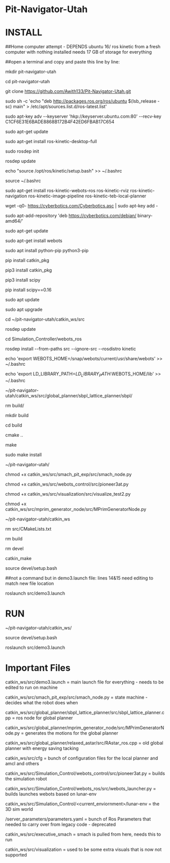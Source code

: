 # Pit-Navigator-Utah
# INSTALL
##Home computer attempt - DEPENDS ubuntu 16/ ros kinetic
from a fresh computer with nothing installed
needs 17 GB of storage for everything

##open a terminal and copy and paste this line by line:

mkdir pit-navigator-utah

cd pit-navigator-utah

git clone https://github.com/Awith133/Pit-Navigator-Utah.git

sudo sh -c 'echo "deb http://packages.ros.org/ros/ubuntu $(lsb_release -sc) main" > /etc/apt/sources.list.d/ros-latest.list'

sudo apt-key adv --keyserver 'hkp://keyserver.ubuntu.com:80' --recv-key C1CF6E31E6BADE8868B172B4F42ED6FBAB17C654

sudo apt-get update

sudo apt-get install ros-kinetic-desktop-full

sudo rosdep init

rosdep update

echo "source /opt/ros/kinetic/setup.bash" >> ~/.bashrc

source ~/.bashrc

sudo apt-get install ros-kinetic-webots-ros ros-kinetic-rviz ros-kinetic-navigation ros-kinetic-image-pipeline ros-kinetic-teb-local-planner

wget -q0- https://cyberbotics.com/Cyberbotics.asc | sudo apt-key add -

sudo apt-add-repository 'deb https://cyberbotics.com/debian/ binary-amd64/'

sudo apt-get update

sudo apt-get install webots

sudo apt install python-pip python3-pip

pip install catkin_pkg

pip3 install catkin_pkg

pip3 install scipy

pip install scipy==0.16

sudo apt update

sudo apt upgrade

cd ~/pit-navigator-utah/catkin_ws/src

rosdep update

cd Simulation_Controller/webots_ros

rosdep install --from-paths src --ignore-src --rosdistro kinetic

echo 'export WEBOTS_HOME=/snap/webots/current/usr/share/webots' >> ~/.bashrc

echo 'export LD_LIBRARY_PATH=$LD_LIBRARY_PATH:$WEBOTS_HOME/lib' >> ~/.bashrc

~/pit-navigator-utah/catkin_ws/src/global_planner/sbpl_lattice_planner/sbpl/

rm build/

mkdir build

cd build

cmake ..

make

sudo make install

~/pit-navigator-utah/

chmod +x catkin_ws/src/smach_pit_exp/src/smach_node.py

chmod +x catkin_ws/src/webots_control/src/pioneer3at.py

chmod +x catkin_ws/src/visualization/src/visualize_test2.py

chmod +x catkin_ws/src/mprim_generator_node/src/MPrimGeneratorNode.py

~/pit-navigator-utah/catkin_ws

rm src/CMakeLists.txt

rm build

rm devel

catkin_make 

source devel/setup.bash

##not a command but in demo3.launch file:
lines 14&15 need editing to match new file location 

roslaunch src/demo3.launch


# RUN
~/pit-navigator-utah/catkin_ws/

source devel/setup.bash

roslaunch src/demo3.launch


# Important Files
catkin_ws/src/demo3.launch = main launch file for everything - needs to be edited to run on machine

catkin_ws/src/smach_pit_exp/src/smach_node.py = state machine - decides what the robot does when

catkin_ws/src/global_planner/sbpl_lattice_planner/src/sbpl_lattice_planner.cpp = ros node for global planner

catkin_ws/src/global_planner/mprim_generator_node/src/MPrimGeneratorNode.py = generates the motions for the global planner

catkin_ws/src/global_planner/relaxed_astar/src/RAstar_ros.cpp = old global planner with energy saving tacking

catkin_ws/src/cfg =  bunch of configuration files for the local planner and amcl and others

catkin_ws/src/Simulation_Control/webots_control/src/pioneer3at.py = builds the simulation robot

catkin_ws/src/Simulation_Control/webots_ros/src/webots_launcher.py = builds launches webots based on lunar-env

catkin_ws/src/Simulation_Control/<current_enviornment>/lunar-env = the 3D sim world

/server_parameters/parameters.yaml = bunch of Ros Parameters that needed to carry over from legacy code - deprecated

catkin_ws/src/executive_smach = smach is pulled from here, needs this to run

catkin_ws/src/visualization = used to be some extra visuals that is now not supported


